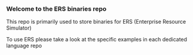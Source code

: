 ### Welcome to the ERS binaries repo
This repo is primarily used to store binaries for ERS (Enterprise Resource Simulator)

To use ERS please take a look at the specific examples in each dedicated language repo